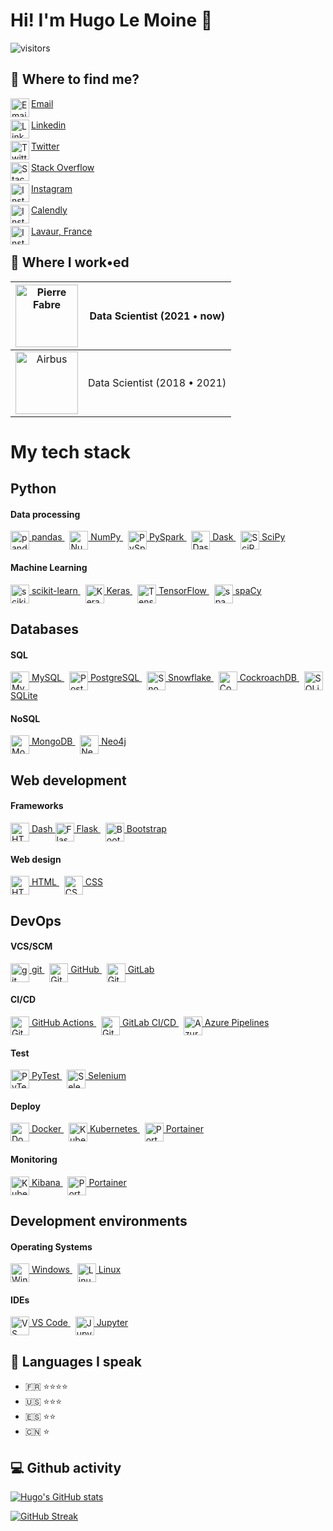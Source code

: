# Hi! I'm Hugo Le Moine 👋
![visitors](https://visitor-badge.laobi.icu/badge?page_id=hugolmn.hugolmn&format=True)

## :eyes: Where to find me?
<a href="mailto:hugo.le-moine@outlook.fr">
  <img align="left" alt="Email" width="30px" src="https://cdn.jsdelivr.net/npm/simple-icons@v7/icons/microsoftoutlook.svg"/>
  Email
</a>
</br>
</br>
<a href="https://linkedin.com/in/hugo-le-moine">
  <img align="left" alt="Linkedin" width="30px" src="https://cdn.jsdelivr.net/npm/simple-icons@v7/icons/linkedin.svg"/>
  Linkedin
</a>
</br>
</br>
<a href="https://twitter.com/hugo_le_moine_">
  <img align="left" alt="Twitter" width="30px" src="https://cdn.jsdelivr.net/npm/simple-icons@v7/icons/twitter.svg"/>
  Twitter
</a>
</br>
</br>
<a href="https://stackoverflow.com/users/13765085/hugolmn">
  <img align="left" alt="Stack Overflow" width="30px" src="https://cdn.jsdelivr.net/npm/simple-icons@v7/icons/stackoverflow.svg"/>
  Stack Overflow
</a>
</br>
</br>
<a href="https://instagram.com/hugo_le_moine">
  <img align="left" alt="Instagram" width="30px" src="https://cdn.jsdelivr.net/npm/simple-icons@v7/icons/instagram.svg"/>
  Instagram
</a>
</br>
</br>
<a href="https://calendly.com/hugolmn">
  <img align="left" alt="Instagram" width="30px" src="https://cdn.jsdelivr.net/npm/simple-icons@v7/icons/googlecalendar.svg"/>
  Calendly
</a>
</br>
</br>
<a href="https://google.com/maps/place/Lavaur">
  <img align="left" alt="Instagram" width="30px" src="https://cdn.jsdelivr.net/npm/simple-icons@v7/icons/googlemaps.svg"/>
  Lavaur, France
</a>

## :office: Where I work•ed

| <a href="https://www.pierre-fabre.com" target="_blank"><img align="middle" alt="Pierre Fabre" width="100px" height="100px" src="https://www.pierre-fabre.com//themes/custom/pf_corporate/logo.svg"/></a> | Data Scientist (2021 • now) |
|:---------:|:----------------------------------:|
| <a href="https://airbus.com" target="_blank"><img align="middle" alt="Airbus" width="100px" height="100px" src="https://cdn.jsdelivr.net/npm/simple-icons@v7/icons/airbus.svg"/></a> | Data Scientist (2018 • 2021) |

# My tech stack
## Python
#### **Data processing**
<a href="https://pandas.pydata.org/">
  <img align="middle" alt="pandas" width="30px" src="https://cdn.jsdelivr.net/npm/simple-icons@v7/icons/pandas.svg"/>
  pandas
</a>
&nbsp;
<a href="https://numpy.org/">
  <img align="middle" alt="NumPy" width="30px" src="https://cdn.jsdelivr.net/npm/simple-icons@v7/icons/numpy.svg"/>
  NumPy
</a>
&nbsp;
<a href="https://spark.apache.org/">
  <img align="middle" alt="PySpark" width="30px" src="https://cdn.jsdelivr.net/npm/simple-icons@v7/icons/apachespark.svg"/>
  PySpark
</a>
&nbsp;
<a href="https://www.dask.org/">
  <img align="middle" alt="Dask" width="30px" src="https://cdn.jsdelivr.net/npm/simple-icons@v7/icons/dask.svg"/>
  Dask
</a>
&nbsp;
<a href="https://scipy.org/">
  <img align="middle" alt="SciPy" width="30px" src="https://cdn.jsdelivr.net/npm/simple-icons@v7/icons/scipy.svg"/>
  SciPy
</a>

#### **Machine Learning**
<a href="https://scikit-learn.org/stable/">
  <img align="middle" alt="scikit-learn" width="30px" src="https://cdn.jsdelivr.net/npm/simple-icons@v7/icons/scikitlearn.svg"/>
  scikit-learn
</a>
&nbsp;
<a href="https://keras.io/">
  <img align="middle" alt="Keras" width="30px" src="https://cdn.jsdelivr.net/npm/simple-icons@v7/icons/keras.svg"/>
  Keras
</a>
&nbsp;
<a href="https://www.tensorflow.org">
  <img align="middle" alt="TensorFlow" width="30px" src="https://cdn.jsdelivr.net/npm/simple-icons@v7/icons/tensorflow.svg"/>
  TensorFlow
</a>
&nbsp;
<a href="https://spacy.io/">
  <img align="middle" alt="spaCy" width="30px" src="https://cdn.jsdelivr.net/npm/simple-icons@v7/icons/spacy.svg"/>
  spaCy
</a>

## Databases

#### **SQL**
<a href="https://www.mysql.com">
  <img align="middle" alt="MySQL" width="30px" src="https://cdn.jsdelivr.net/npm/simple-icons@v7/icons/mysql.svg"/>
  MySQL
</a>
&nbsp;
<a href="https://www.postgresql.org/">
  <img align="middle" alt="PostgreSQL" width="30px" src="https://cdn.jsdelivr.net/npm/simple-icons@v7/icons/postgresql.svg"/>
  PostgreSQL
</a>
&nbsp;
<a href="https://www.snowflake.com">
  <img align="middle" alt="Snowflake" width="30px" src="https://cdn.jsdelivr.net/npm/simple-icons@v7/icons/snowflake.svg"/>
  Snowflake
</a>
&nbsp;
<a href="https://www.cockroachlabs.com/">
  <img align="middle" alt="CockroachDB" width="30px" src="https://cdn.jsdelivr.net/npm/simple-icons@v7/icons/cockroachlabs.svg"/>
  CockroachDB
</a>
&nbsp;
<a href="https://www.sqlite.org/">
  <img align="middle" alt="SQLite" width="30px" src="https://cdn.jsdelivr.net/npm/simple-icons@v7/icons/sqlite.svg"/>
  SQLite
</a>


#### **NoSQL**
<a href="https://www.mongodb.com">
  <img align="middle" alt="MongoDB" width="30px" src="https://cdn.jsdelivr.net/npm/simple-icons@v7/icons/mongodb.svg"/>
  MongoDB
</a>
&nbsp;
<a href="https://neo4j.com">
  <img align="middle" alt="Neo4j" width="30px" src="https://cdn.jsdelivr.net/npm/simple-icons@v7/icons/neo4j.svg"/>
  Neo4j
</a>

## Web development

#### **Frameworks**
<a href="https://plotly.com/">
  <img align="middle" alt="HTML5" width="30px" src="https://cdn.jsdelivr.net/npm/simple-icons@v7/icons/plotly.svg"/>
  Dash
</a>
<a href="https://flask.palletsprojects.com">
  <img align="middle" alt="Flask" width="30px" src="https://cdn.jsdelivr.net/npm/simple-icons@v7/icons/flask.svg"/>
  Flask
</a>
&nbsp;
<a href="https://getbootstrap.com/">
  <img align="middle" alt="Bootstrap" width="30px" src="https://cdn.jsdelivr.net/npm/simple-icons@v7/icons/bootstrap.svg"/>
  Bootstrap
</a>

#### **Web design**
<a href="https://developer.mozilla.org/fr/docs/Web/HTML">
  <img align="middle" alt="HTML5" width="30px" src="https://cdn.jsdelivr.net/npm/simple-icons@v7/icons/html5.svg"/>
  HTML
</a>
&nbsp;
<a href="https://developer.mozilla.org/fr/docs/Web/CSS">
  <img align="middle" alt="CSS" width="30px" src="https://cdn.jsdelivr.net/npm/simple-icons@v7/icons/css3.svg"/>
  CSS
</a>

## DevOps

#### **VCS/SCM**
<a href="https://git-scm.com/">
  <img align="middle" alt="git" width="30px" src="https://cdn.jsdelivr.net/npm/simple-icons@v7/icons/git.svg"/>
  git
</a>
&nbsp;
<a href="https://github.com/">
  <img align="middle" alt="GitHub" width="30px" src="https://cdn.jsdelivr.net/npm/simple-icons@v7/icons/github.svg"/>
  GitHub
</a>
&nbsp;
<a href="https://gitlab.com">
  <img align="middle" alt="GitLab" width="30px" src="https://cdn.jsdelivr.net/npm/simple-icons@v7/icons/gitlab.svg"/>
  GitLab
</a>

#### **CI/CD** 
<a href="https://github.com/features/actions">
  <img align="middle" alt="GitHub" width="30px" src="https://cdn.jsdelivr.net/npm/simple-icons@v7/icons/githubactions.svg"/>
  GitHub Actions
</a>
&nbsp;
<a href="https://docs.gitlab.com/ee/ci/">
  <img align="middle" alt="GitLab" width="30px" src="https://cdn.jsdelivr.net/npm/simple-icons@v7/icons/gitlab.svg"/>
  GitLab CI/CD
</a>
&nbsp;
<a href="https://azure.microsoft.com/products/devops/pipelines/">
  <img align="middle" alt="Azure Pipelines" width="30px" src="https://cdn.jsdelivr.net/npm/simple-icons@v7/icons/azurepipelines.svg"/>
  Azure Pipelines
</a>

#### **Test**
<a href="https://docs.pytest.org">
  <img align="middle" alt="PyTest" width="30px" src="https://cdn.jsdelivr.net/npm/simple-icons@v7/icons/pytest.svg"/>
  PyTest
</a>
&nbsp;
<a href="https://www.selenium.dev/">
  <img align="middle" alt="Selenium" width="30px" src="https://cdn.jsdelivr.net/npm/simple-icons@v7/icons/selenium.svg"/>
  Selenium
</a>

#### **Deploy** 
<a href="https://www.docker.com/">
  <img align="middle" alt="Docker" width="30px" src="https://cdn.jsdelivr.net/npm/simple-icons@v7/icons/docker.svg"/>
  Docker
</a>
&nbsp;
<a href="https://kubernetes.io/">
  <img align="middle" alt="Kubernetes" width="30px" src="https://cdn.jsdelivr.net/npm/simple-icons@v7/icons/kubernetes.svg"/>
  Kubernetes
</a>
&nbsp;
<a href="https://www.portainer.io/">
  <img align="middle" alt="Portainer" width="30px" src="https://cdn.jsdelivr.net/npm/simple-icons@v7/icons/portainer.svg"/>
  Portainer
</a>

#### **Monitoring**
<a href="https://www.elastic.co/kibana/">
  <img align="middle" alt="Kubernetes" width="30px" src="https://cdn.jsdelivr.net/npm/simple-icons@v7/icons/kibana.svg"/>
  Kibana
</a>
&nbsp;
<a href="https://www.portainer.io/">
  <img align="middle" alt="Portainer" width="30px" src="https://cdn.jsdelivr.net/npm/simple-icons@v7/icons/portainer.svg"/>
  Portainer
</a>

## Development environments

#### **Operating Systems**
<a href="https://www.microsoft.com/windows">
  <img align="middle" alt="Windows" width="30px" src="https://cdn.jsdelivr.net/npm/simple-icons@v7/icons/windows.svg"/>
  Windows
</a>
&nbsp;
<a href="https://www.linux.org/">
  <img align="middle" alt="Linux" width="30px" src="https://cdn.jsdelivr.net/npm/simple-icons@v7/icons/linux.svg"/>
  Linux
</a>

#### **IDEs**
<a href="https://code.visualstudio.com/">
  <img align="middle" alt="VS Code" width="30px" src="https://cdn.jsdelivr.net/npm/simple-icons@v7/icons/visualstudiocode.svg"/>
  VS Code
</a>
&nbsp;
<a href="https://jupyter.org/">
  <img align="middle" alt="Jupyter" width="30px" src="https://cdn.jsdelivr.net/npm/simple-icons@v7/icons/jupyter.svg"/>
  Jupyter
</a>

## :speak_no_evil: Languages I speak
- :fr: :star::star::star::star:
- :us: :star::star::star:
- :es: :star::star:
- :cn: :star:

## :computer: Github activity
[![Hugo's GitHub stats](https://github-readme-stats.vercel.app/api?username=hugolmn&title_color=007bff&icon_color=007bff&border_radius=5&show_icons=true)](https://github.com/hugolmn)

[![GitHub Streak](http://github-readme-streak-stats.herokuapp.com?user=hugolmn&border_radius=5&ring=007BFF)](https://github.com/hugolmn)
